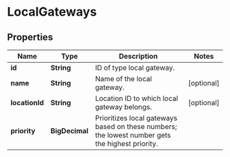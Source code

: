 

# LocalGateways


## Properties

| Name | Type | Description | Notes |
|------------ | ------------- | ------------- | -------------|
|**id** | **String** | ID of type local gateway. |  |
|**name** | **String** | Name of the local gateway. |  [optional] |
|**locationId** | **String** | Location ID to which local gateway belongs. |  [optional] |
|**priority** | **BigDecimal** | Prioritizes local gateways based on these numbers; the lowest number gets the highest priority. |  |



